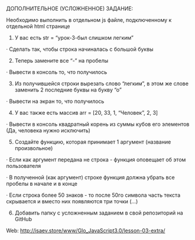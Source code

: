 ДОПОЛНИТЕЛЬНОЕ (УСЛОЖНЕННОЕ) ЗАДАНИЕ:

Необходимо выполнить в отдельном js файле, подключенному к отдельной html странице

1) У вас есть str = “урок-3-был слишком легким”

·        Сделать так, чтобы строка начиналась с большой буквы

2) Теперь замените все “-” на пробелы

·        Вывести в консоль то, что получилось

3) Из получившейся строки вырезать слово “легким”, в этом же слове заменить 2 последние буквы на букву “о”

·        Вывести на экран то, что получилось

4) У вас также есть массив arr = [20, 33, 1, “Человек”, 2, 3]

·        Вывести в консоль квадратный корень из суммы кубов его элементов (Да, человека нужно исключить)

5) Создайте функцию, которая принимает 1 аргумент (название произвольное)

·        Если как аргумент передана не строка - функция оповещает об этом пользователя

·        В полученной (как аргумент) строке функция должна убрать все пробелы в начале и в конце

·        Если строка более 50 знаков - то после 50го символа часть текста скрывается и вместо них появляются три точки (...)

6) Добавить папку с усложненным заданием в свой репозиторий на GitHub

Web: http://isaev.store/www/Glo_JavaScript3.0/lesson-03-extra/
